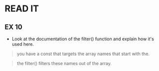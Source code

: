 # READ IT
## EX 10
* Look at the documentation of the filter() function and explain how it's used here.

>you have a const that targets the array names that start with the.

>the filter() filters these names out of the array.